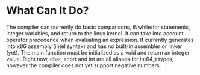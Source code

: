 # What Can It Do?
The compiler can currently do basic comparisons, if/while/for statements, integer variables, and return to the linux kernel. It can take into account operator precedence when evaluating an expression. It currently generates into x86 assembly (intel syntax) and has no built-in assembler or linker (yet). The main function must be initialized as a void and return an integer value. Right now, char, short and int are all aliases for int64_t types, however the compiler does not yet support negative numbers.
